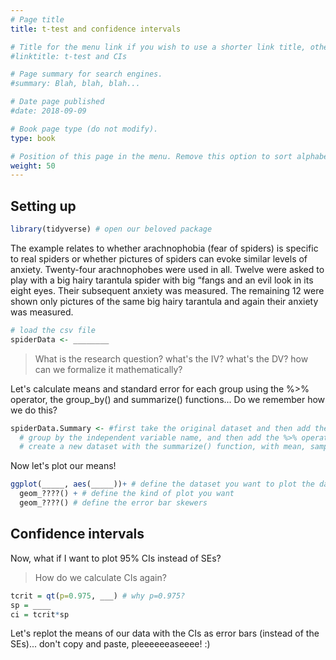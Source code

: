 ```yaml
---
# Page title
title: t-test and confidence intervals

# Title for the menu link if you wish to use a shorter link title, otherwise remove this option.
#linktitle: t-test and CIs

# Page summary for search engines.
#summary: Blah, blah, blah...

# Date page published
#date: 2018-09-09

# Book page type (do not modify).
type: book

# Position of this page in the menu. Remove this option to sort alphabetically.
weight: 50
---
```


## Setting up

```r
library(tidyverse) # open our beloved package
```

The example relates to whether arachnophobia (fear of spiders) is specific to real spiders or whether pictures of spiders can evoke similar levels of anxiety. Twenty-four arachnophobes were used in all. Twelve were asked to play with a big hairy tarantula spider with big “fangs and an evil look in its eight eyes. Their subsequent anxiety was measured. The remaining 12 were shown only pictures of the same big hairy tarantula and again their anxiety was measured.

```r
# load the csv file
spiderData <- ________
```

> What is the research question? what's the IV? what's the DV? how can we formalize it mathematically?

Let's calculate means and standard error for each group using the %>% operator, the group_by() and summarize() functions... Do we remember how we do this?

```r
spiderData.Summary <- #first take the original dataset and then add the %>% operator
  # group by the independent variable name, and then add the %>% operation
  # create a new dataset with the summarize() function, with mean, sample size, sd, var, and se as variables
```  

Now let's plot our means!

```r
ggplot(_____, aes(_____))+ # define the dataset you want to plot the data from, and the aesthetics
  geom_????() + # define the kind of plot you want
  geom_????() # define the error bar skewers
```

## Confidence intervals

Now, what if I want to plot 95% CIs instead of SEs?

> How do we calculate CIs again?

```r
tcrit = qt(p=0.975, ___) # why p=0.975?
sp = ____
ci = tcrit*sp
```

Let's replot the means of our data with the CIs as error bars (instead of the SEs)... don't copy and paste, pleeeeeeaseeee! :)